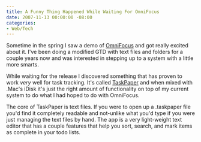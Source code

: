 ```yaml
---
title: A Funny Thing Happened While Waiting For OmniFocus
date: 2007-11-13 00:00:00 -08:00
categories:
- Web/Tech
---
```


<p>Sometime in the spring I saw a demo of <a href="http://www.omnigroup.com/applications/omnifocus/">OmniFocus</a> and got really excited about it. I've been doing a modified GTD with text files and folders for a couple years now and was interested in stepping up to a system with a little more smarts. </p>

<p>While waiting for the release I discovered something that has proven to work <em>very</em> well for task tracking. It's called <a href="http://hogbaysoftware.com/products/taskpaper">TaskPaper</a> and when mixed with .Mac's iDisk it's just the right amount of functionality on top of my current system to do what I had hoped to do with OmniFocus.</p>

<p>The core of TaskPaper is text files. If you were to open up a .taskpaper file you'd find it completely readable and not-unlike what you'd type if you were just managing the text files by hand. The app is a very light-weight text editor that has a couple features that help you sort, search, and mark items as complete in your todo lists.</p>
